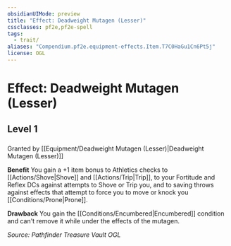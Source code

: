 ```yaml
---
obsidianUIMode: preview
title: "Effect: Deadweight Mutagen (Lesser)"
cssclasses: pf2e,pf2e-spell
tags:
  - trait/
aliases: "Compendium.pf2e.equipment-effects.Item.T7C0HaGu1Cn6Pt5j"
license: OGL
---
```

# Effect: Deadweight Mutagen (Lesser)
## Level 1
### 






Granted by [[Equipment/Deadweight Mutagen (Lesser)|Deadweight Mutagen (Lesser)]]

**Benefit** You gain a +1 item bonus to Athletics checks to [[Actions/Shove|Shove]] and [[Actions/Trip|Trip]], to your Fortitude and Reflex DCs against attempts to Shove or Trip you, and to saving throws against effects that attempt to force you to move or knock you [[Conditions/Prone|Prone]].

**Drawback** You gain the [[Conditions/Encumbered|Encumbered]] condition and can't remove it while under the effects of the mutagen.

*Source: Pathfinder Treasure Vault*
*OGL*